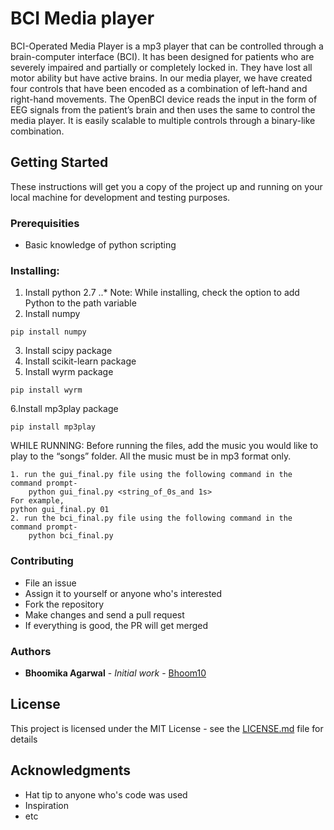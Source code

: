 # BCI Media player
BCI-Operated Media Player is a mp3 player that can be controlled through a
brain-computer interface (BCI). It has been designed for patients who are severely
impaired and partially or completely locked in. They have lost all motor ability but have
active brains. In our media player, we have created four controls that have been encoded
as a combination of left-hand and right-hand movements. The OpenBCI device reads the
input in the form of EEG signals from the patient’s brain and then uses the same to
control the media player. It is easily scalable to multiple controls through a binary-like
combination.

## Getting Started

These instructions will get you a copy of the project up and running on your local machine for development and testing purposes.

### Prerequisities
* Basic knowledge of python scripting 

### Installing:

1. Install python 2.7
..* Note: While installing, check the option to add Python to the path variable
2. Install numpy
 ```
pip install numpy
```
3. Install scipy package
4. Install scikit-learn package
5. Install wyrm package
```
pip install wyrm
```
6.Install mp3play package


```
pip install mp3play
```
WHILE RUNNING:
Before running the files, add the music you would like to play to the “songs” folder. All the music must be in mp3 format only. 
```
1. run the gui_final.py file using the following command in the command prompt-
	python gui_final.py <string_of_0s_and 1s>
For example,
python gui_final.py 01
2. run the bci_final.py file using the following command in the command prompt-
	python bci_final.py 
```

### Contributing
* File an issue
* Assign it to yourself or anyone who's interested 
* Fork the repository
* Make changes and send a pull request
* If everything is good, the PR will get merged



### Authors
* **Bhoomika Agarwal** - *Initial work* - [Bhoom10](https://github.com/bhoom10)


## License

This project is licensed under the MIT License - see the [LICENSE.md](https://github.com/bhoom10/bci-media-player/blob/master/LICENSE) file for details

## Acknowledgments

* Hat tip to anyone who's code was used
* Inspiration
* etc



